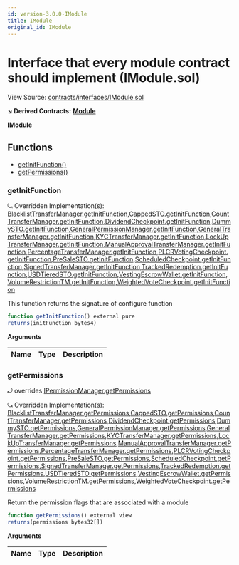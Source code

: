 ```yaml
---
id: version-3.0.0-IModule
title: IModule
original_id: IModule
---
```


# Interface that every module contract should implement \(IModule.sol\)

View Source: [contracts/interfaces/IModule.sol](https://github.com/remon-nashid/polymath-core/tree/0c5593835be9dcec69d8de5b12eb17bc7cd77adc/contracts/interfaces/IModule.sol)

**↘ Derived Contracts:** [**Module**](module.md)

**IModule**

## Functions

* [getInitFunction\(\)](imodule.md#getinitfunction)
* [getPermissions\(\)](imodule.md#getpermissions)

### getInitFunction

⤿ Overridden Implementation\(s\): [BlacklistTransferManager.getInitFunction](blacklisttransfermanager.md#getinitfunction),[CappedSTO.getInitFunction](cappedsto.md#getinitfunction),[CountTransferManager.getInitFunction](counttransfermanager.md#getinitfunction),[DividendCheckpoint.getInitFunction](dividendcheckpoint.md#getinitfunction),[DummySTO.getInitFunction](dummysto.md#getinitfunction),[GeneralPermissionManager.getInitFunction](generalpermissionmanager.md#getinitfunction),[GeneralTransferManager.getInitFunction](generaltransfermanager.md#getinitfunction),[KYCTransferManager.getInitFunction](kyctransfermanager.md#getinitfunction),[LockUpTransferManager.getInitFunction](lockuptransfermanager.md#getinitfunction),[ManualApprovalTransferManager.getInitFunction](manualapprovaltransfermanager.md#getinitfunction),[PercentageTransferManager.getInitFunction](percentagetransfermanager.md#getinitfunction),[PLCRVotingCheckpoint.getInitFunction](plcrvotingcheckpoint.md#getinitfunction),[PreSaleSTO.getInitFunction](presalesto.md#getinitfunction),[ScheduledCheckpoint.getInitFunction](scheduledcheckpoint.md#getinitfunction),[SignedTransferManager.getInitFunction](signedtransfermanager.md#getinitfunction),[TrackedRedemption.getInitFunction](trackedredemption.md#getinitfunction),[USDTieredSTO.getInitFunction](usdtieredsto.md#getinitfunction),[VestingEscrowWallet.getInitFunction](vestingescrowwallet.md#getinitfunction),[VolumeRestrictionTM.getInitFunction](volumerestrictiontm.md#getinitfunction),[WeightedVoteCheckpoint.getInitFunction](weightedvotecheckpoint.md#getinitfunction)

This function returns the signature of configure function

```javascript
function getInitFunction() external pure
returns(initFunction bytes4)
```

**Arguments**

| Name | Type | Description |
| :--- | :--- | :--- |


### getPermissions

⤾ overrides [IPermissionManager.getPermissions](ipermissionmanager.md#getpermissions)

⤿ Overridden Implementation\(s\): [BlacklistTransferManager.getPermissions](blacklisttransfermanager.md#getpermissions),[CappedSTO.getPermissions](cappedsto.md#getpermissions),[CountTransferManager.getPermissions](counttransfermanager.md#getpermissions),[DividendCheckpoint.getPermissions](dividendcheckpoint.md#getpermissions),[DummySTO.getPermissions](dummysto.md#getpermissions),[GeneralPermissionManager.getPermissions](generalpermissionmanager.md#getpermissions),[GeneralTransferManager.getPermissions](generaltransfermanager.md#getpermissions),[KYCTransferManager.getPermissions](kyctransfermanager.md#getpermissions),[LockUpTransferManager.getPermissions](lockuptransfermanager.md#getpermissions),[ManualApprovalTransferManager.getPermissions](manualapprovaltransfermanager.md#getpermissions),[PercentageTransferManager.getPermissions](percentagetransfermanager.md#getpermissions),[PLCRVotingCheckpoint.getPermissions](plcrvotingcheckpoint.md#getpermissions),[PreSaleSTO.getPermissions](presalesto.md#getpermissions),[ScheduledCheckpoint.getPermissions](scheduledcheckpoint.md#getpermissions),[SignedTransferManager.getPermissions](signedtransfermanager.md#getpermissions),[TrackedRedemption.getPermissions](trackedredemption.md#getpermissions),[USDTieredSTO.getPermissions](usdtieredsto.md#getpermissions),[VestingEscrowWallet.getPermissions](vestingescrowwallet.md#getpermissions),[VolumeRestrictionTM.getPermissions](volumerestrictiontm.md#getpermissions),[WeightedVoteCheckpoint.getPermissions](weightedvotecheckpoint.md#getpermissions)

Return the permission flags that are associated with a module

```javascript
function getPermissions() external view
returns(permissions bytes32[])
```

**Arguments**

| Name | Type | Description |
| :--- | :--- | :--- |



